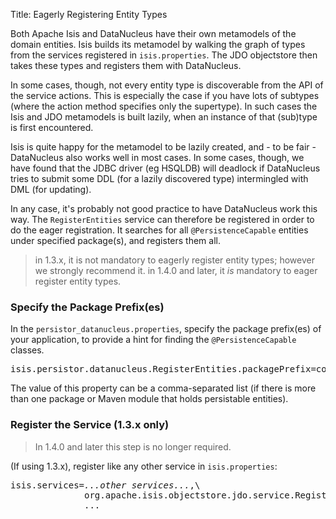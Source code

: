 Title: Eagerly Registering Entity Types

Both Apache Isis and DataNucleus have their own metamodels of the domain entities.  Isis builds its metamodel by walking the graph of types from the services registered in `isis.properties`.  The JDO objectstore then takes these types and registers them with DataNucleus.

In some cases, though, not every entity type is discoverable from the API of the service actions.  This is especially the case if you have lots of subtypes (where the action method specifies only the supertype).  In such cases the Isis and JDO metamodels is built lazily, when an instance of that (sub)type is first encountered.

Isis is quite happy for the metamodel to be lazily created, and - to be fair - DataNucleus also works well in most cases.  In some cases, though, we have found that the JDBC driver (eg HSQLDB) will deadlock if DataNucleus tries to submit some DDL (for a lazily discovered type) intermingled with DML (for updating).

In any case, it's probably not good practice to have DataNucleus work this way.  The `RegisterEntities` service can therefore be registered in order to do the eager registration.  It searches for all `@PersistenceCapable` entities under specified package(s), and registers them all.

> in 1.3.x, it is not mandatory to eagerly register entity types; however we strongly recommend it.
> in 1.4.0 and later, it *is* mandatory to eager register entity types.

### Specify the Package Prefix(es)

In the `persistor_datanucleus.properties`, specify the package prefix(es) of your application, to provide a hint for finding the `@PersistenceCapable` classes.  

<pre>
isis.persistor.datanucleus.RegisterEntities.packagePrefix=com.mycompany.dom
</pre>

The value of this property can be a comma-separated list (if there is more than one package or Maven module that holds persistable entities).


### Register the Service (1.3.x only)

> In 1.4.0 and later this step is no longer required.

(If using 1.3.x), register like any other service in `isis.properties`:

<pre>
isis.services=<i>...other services...</i>,\
              org.apache.isis.objectstore.jdo.service.RegisterEntities,\
              ...
</pre>
